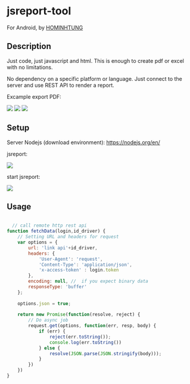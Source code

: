 # jsreport-tool

For Android, by [HOMINHTUNG](https://github.com/HOMINHTUNG)

## Description

Just code, just javascript and html. This is enough to create pdf or excel with no limitations.

No dependency on a specific platform or language. Just connect to the server and use REST API to render a report.

Excample export PDF:

<img src="https://i.imgur.com/J3tyroa.png">

<img src="https://i.imgur.com/dgeYiG7.png">

<img src="https://i.imgur.com/TrmiQbw.png">

## Setup

Server Nodejs (download environment): https://nodejs.org/en/

jsreport:

<img src="https://i.imgur.com/zwWeg3R.png">

start jsreport:

<img src="https://i.imgur.com/S4rZ6cN.png">

## Usage

```javascript

  // call remote http rest api
function fetchData(login,id_driver) {
	// Setting URL and headers for request
    var options = {
        url: 'link api'+id_driver,
        headers: {
            'User-Agent': 'request',
            'Content-Type': 'application/json',
			'x-access-token' : login.token
		},
		encoding: null, //  if you expect binary data
        responseType: 'buffer'
    };
	
	options.json = true;
	 
    return new Promise(function(resolve, reject) {
    	// Do async job
        request.get(options, function(err, resp, body) {
            if (err) {
                reject(err.toString());
				console.log(err.toString())
            } else {
				resolve(JSON.parse(JSON.stringify(body)));
            }
        })
    })
}
```
